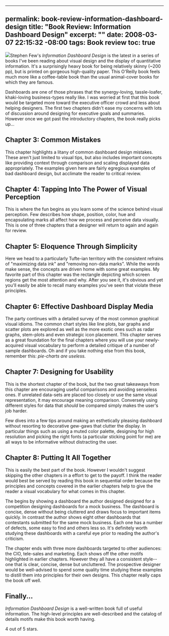 ----- 
permalink: book-review-information-dashboard-design
title: "Book Review: Information Dashboard Design"
excerpt: ""
date: 2008-03-07 22:15:32 -08:00
tags: Book review
toc: true
-----
<a href="http://www.amazon.com/Information-Dashboard-Design-Effective-Communication/dp/0596100167%3FSubscriptionId%3D0PZ7TM66EXQCXFVTMTR2%26tag%3Dhttplivollmne-20%26linkCode%3Dxm2%26camp%3D2025%26creative%3D165953%26creativeASIN%3D0596100167">![](http://ecx.images-amazon.com/images/I/41ApkRnZGTL._SL160_.jpg)</a>Stephen Few's _Information Dashboard Design_ is the latest in a series of books I've been reading about visual design and the display of quantitative information. It's a surprisingly heavy book for being relatively skinny (~200 pp), but is printed on gorgeous high-quality paper. This O'Reilly book feels much more like a coffee-table book than the usual animal-cover books for which they are famous.

Dashboards are one of those phrases that the synergy-loving, tassle-loafer, khaki-loving business-types really like. I was worried at first that this book would be targeted more toward the executive officer crowd and less about helping designers. The first two chapters didn't ease my concerns with lots of discussion around designing for executive goals and summaries. However once we got past the introductory chapters, the book really picks up...

## Chapter 3: Common Mistakes ##

This chapter highlights a litany of common dashboard design mistakes. These aren't just limited to visual tips, but also includes important concepts like providing context through comparison and scaling displayed data appropriately. The examples given here are fairly egregious examples of bad dashboard design, but acclimate the reader to critical review.

## Chapter 4: Tapping Into The Power of Visual Perception ##

This is where the fun begins as you learn some of the science behind visual perception. Few describes how shape, position, color, hue and encapsulating marks all affect how we process and perceive data visually. This is one of three chapters that a designer will return to again and again for review.

## Chapter 5: Eloquence Through Simplicity ##

Here we head to a particularly Tufte-ian territory with the consistent refrains of "maximizing data ink" and "removing non-data marks". While the words make sense, the concepts are driven home with some great examples. My favorite part of this chapter was the rectangle depicting which screen regions get the most attention and why. After you see it, it's obvious and yet you'll easily be able to recall many examples you've seen that violate these principles.

## Chapter 6: Effective Dashboard Display Media ##

The party continues with a detailed survey of the most common graphical visual idioms. The common chart styles like line plots, bar graphs and scatter plots are explored as well as the more exotic ones such as radar graphs, stem-plots and even strategic icon placement. This chapter serves as a great foundation for the final chapters where you will use your newly-acquired visual vocabulary to perform a detailed critique of a number of sample dashboards. Oh and if you take nothing else from this book, remember this: _pie-charts are useless._

## Chapter 7: Designing for Usability ##

This is the shortest chapter of the book, but the two great takeaways from this chapter are encouraging useful comparisons and avoiding senseless ones. If unrelated data-sets are placed too closely or use the same visual representation, it may encourage meaning comparison. Conversely using different styles for data that _should_ be compared simply makes the user's job harder.

Few dives into a few tips around making an esthetically pleasing dashboard without resorting to decorative gew-gaws that clutter the display. In particular things such as using a muted color palette, designing for high resolution and picking the right fonts (a particular sticking point for me) are all ways to be informative without distracting the user.

## Chapter 8: Putting It All Together ##

This is easily the best part of the book. However I wouldn't suggest skipping the other chapters in a effort to get to the payoff. I think the reader would best be served by reading this book in sequential order because the principles and concepts covered in the earlier chapters help to give the reader a visual vocabulary for what comes in this chapter.

The begins by showing a dashboard the author designed designed for a competition designing dashboards for a mock business. The dashboard is concise, dense without being cluttered and draws focus to important items quickly. In contrast the author shows eight other dashboards that contestants submitted for the same mock business. Each one has a number of defects, some easy to find and others less so. It's definitely worth studying these dashboards with a careful eye prior to reading the author's criticism.

The chapter ends with three more dashboards targeted to other audiences: the CIO, tele-sales and marketing. Each shows off the other motifs highlighted in earlier chapters. However they all have a consistent style--one that is clear, concise, dense but uncluttered. The prospective designer would be well-advised to spend some quality time studying these examples to distill them into principles for their own designs. This chapter really caps the book off well.

## Finally... ##

_Information Dashboard Design_ is a well-written book full of useful information. The high-level principles are well-described and the catalog of details motifs make this book worth having.

4 out of 5 stars.

